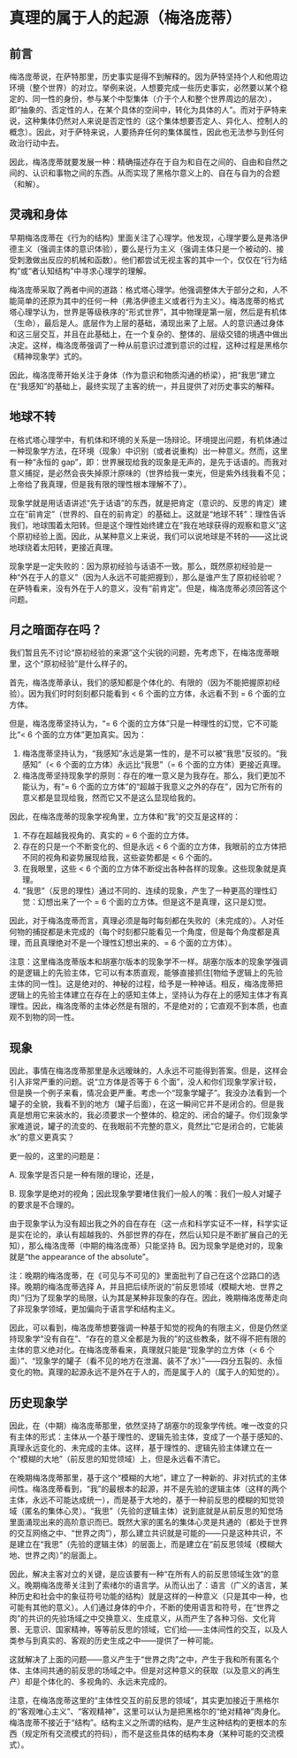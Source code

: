 # 真理的属于人的起源（梅洛庞蒂）

## 前言

梅洛庞蒂说，在萨特那里，历史事实是得不到解释的。因为萨特坚持个人和他周边环境（整个世界）的对立。举例来说，人想要完成一些历史事实，必然要以某个稳定的、同一性的身份，参与某个中型集体（介于个人和整个世界周边的层次），即“抽象的、否定性的人，在某个具体的空间中，转化为具体的人”。而对于萨特来说，这种集体仍然对人来说是否定性的（这个集体想要否定人、异化人、控制人的概念）。因此，对于萨特来说，人要扬弃任何的集体属性，因此也无法参与到任何政治行动中去。

因此，梅洛庞蒂就要发展一种：精确描述存在于自为和自在之间的、自由和自然之间的、认识和事物之间的东西。从而实现了黑格尔意义上的、自在与自为的合题（和解）。

## 灵魂和身体

早期梅洛庞蒂在《行为的结构》里面关注了心理学。他发现，心理学要么是弗洛伊德主义（强调主体的意识体验），要么是行为主义（强调主体只是一个被动的、接受刺激做出反应的机械和函数）。他们都尝试无视主客的其中一个，仅仅在“行为结构”或“者认知结构”中寻求心理学的理解。

梅洛庞蒂采取了两者中间的道路：格式塔心理学。他强调整体大于部分之和，人不能简单的还原为其中的任何一种（弗洛伊德主义或者行为主义）。梅洛庞蒂的格式塔心理学认为，世界是等级秩序的“形式世界”，其中物理是第一层，然后是有机体（生命），最后是人。底层作为上层的基础，涌现出来了上层。人的意识通过身体和这三层交互，并且在此基础上，在一个复杂的、整体的、层级交错的境遇中做出决定。这样，梅洛庞蒂强调了一种从前意识过渡到意识的过程，这种过程是黑格尔《精神现象学》式的。

因此，梅洛庞蒂开始关注于身体（作为意识和物质沟通的桥梁），把“我思”建立在“我感知”的基础上，最终实现了主客的统一，并且提供了对历史事实的解释。

## 地球不转

在格式塔心理学中，有机体和环境的关系是一场辩论。环境提出问题，有机体通过一种现象学方法，在环境（现象）中识别（或者说重构）出一种意义。然而，这里有一种“永恒的 gap”，即：世界展现给我的现象是无声的，是先于话语的。而我对意义捕捉，是必然会丧失掉原汁原味的（世界给我一束光，但是紫外线我看不见；上帝给了我真理，但是我有限的理性根本理解不了）。

现象学就是用话语讲述“先于话语”的东西，就是把肯定（意识的、反思的肯定）建立在“前肯定”（世界的、自在的前肯定）的基础上。这就是“地球不转”：理性告诉我们，地球围着太阳转。但是这个理性始终建立在“我在地球获得的观察和意义”这个原初经验上面。因此，从某种意义上来说，我们可以说地球是不转的——这比说地球绕着太阳转，更接近真理。

现象学是一定失败的：因为原初经验与话语不一致。那么，既然原初经验是一种“外在于人的意义”（因为人永远不可能把握到），那么是谁产生了原初经验呢？在萨特看来，没有外在于人的意义，没有“前肯定”。但是，梅洛庞蒂必须回答这个问题。

## 月之暗面存在吗？

我们暂且先不讨论“原初经验的来源”这个尖锐的问题，先考虑下，在梅洛庞蒂眼里，这个“原初经验”是什么样子的。

首先，梅洛庞蒂承认，我们的感知都是个体化的、有限的（因为不能把握原初经验）。因为我们时时刻刻都只能看到 < 6 个面的立方体，永远看不到 = 6 个面的立方体。

但是，梅洛庞蒂坚持认为，“= 6 个面的立方体”只是一种理性的幻觉，它不可能比“< 6 个面的立方体”更加真实。因为：

1. 梅洛庞蒂坚持认为，“我感知”永远是第一性的，是不可以被“我思”反驳的。“我感知”（< 6 个面的立方体）永远比“我思”（= 6 个面的立方体）更接近真理。
2. 梅洛庞蒂坚持现象学的原则：存在的唯一意义是为我存在。那么，我们更加不能认为，有“= 6 个面的立方体”的“超越于我意义之外的存在”，因为它所有的意义都是显现给我，然而它又不是这么显现给我的。

因此，在梅洛庞蒂的现象学视角里，立方体和“我”的交互是这样的：

1. 不存在超越我视角的、真实的 = 6 个面的立方体。
2. 存在的只是一个不断变化的、但是永远 < 6 个面的立方体，我眼前的立方体把不同的视角和姿势展现给我，这些姿势都是 < 6 个面的。
3. 在我眼里，这些 < 6 个面的立方体不断绽出各种各样的现象。这些现象就是真理。
4. “我思”（反思的理性）通过不同的、连续的现象，产生了一种更高的理性幻觉：幻想出来了一个 = 6 个面的立方体。但是这不是真理，这只是幻觉。

因此，对于梅洛庞蒂而言，真理必须是每时每刻都在失败的（未完成的）。人对任何物的捕捉都是未完成的（每个时刻都只能看见一个角度，但是每个角度都是真理，而且真理绝对不是一个理性幻想出来的、= 6 个面的立方体）。

注意：这里梅洛庞蒂版本和胡塞尔版本的现象学不一样。胡塞尔版本的现象学强调的是逻辑上的先验主体，它可以有本质直观，能够直接抓住[物给予逻辑上的先验主体的同一性]。这是绝对的、神秘的过程，给予是一种神话。相反，梅洛庞蒂把逻辑上的先验主体建立在存在上的感知主体上，坚持认为存在上的感知主体才有真理性。因此，梅洛庞蒂的主体必然是有限的，不是绝对的；它直观不到本质，也直观不到物的同一性。

## 现象

因此，事情在梅洛庞蒂那里是永远暧昧的，人永远不可能得到答案。但是，这样会引入非常严重的问题。说“立方体是否等于 6 个面”，没人和你们现象学家计较，但是换一个例子来看，情况会更严重。考虑一个“现象学罐子”。我没办法看到一个罐子的全貌，我看不到的地方（罐子后面），在这一瞬间它并不是闭合的。但是我真是想用它来装水的，我必须要求一个整体的、稳定的、闭合的罐子。你们现象学家难道说，罐子的流变的、在我眼前不完整的意义，竟然比“它是闭合的，它能装水”的意义更真实？

更一般的，这里的问题是：

A. 现象学是否只是一种有限的理论，还是，

B. 现象学是绝对的视角；因此现象学要堵住我们一般人的嘴：我们一般人对罐子的要求是不合理的。

由于现象学认为没有超出我之外的自在存在（这一点和科学实证不一样，科学实证是实在论的，承认有超越我的、外部世界的存在，然后认知只是不断扩展自己的无知），那么梅洛庞蒂（中期的梅洛庞蒂）只能坚持 B。因为现象学是绝对的，现象就是“the appearance of the absolute”。

注：晚期的梅洛庞蒂，在《可见与不可见的》里面批判了自己在这个岔路口的选择。晚期的梅洛庞蒂选择 A，并且把后续所说的“前反思领域（模糊大地、世界之肉）”归为了现象学的局限，认为其是某种非现象的存在。因此，晚期梅洛庞蒂走向了非现象学领域，更加偏向于语言学和结构主义。

因此，可以看到，梅洛庞蒂想要强调一种基于知觉的视角的有限主义，但是仍然坚持现象学“没有自在”、“存在的意义全都是为我的”的这些教条，就不得不把有限的主体的意义绝对化。在梅洛庞蒂看来，真理就只能是“现象学的立方体（< 6 个面）”、“现象学的罐子（看不见的地方在泄漏、装不了水）”——四分五裂的、永恒变化的物。真理的起源永远不是外在于人的，而是属于人的（属于人的知觉的）。

## 历史现象学

因此，在（中期）梅洛庞蒂那里，依然坚持了胡塞尔的现象学传统。唯一改变的只有主体的形式：主体从一个基于理性的、逻辑先验主体，变成了一个基于感知的、真理永远变化的、未完成的主体。这样，基于理性的、逻辑先验主体建立在一个“模糊的大地”（前反思的知觉领域）上，但是永远看不清它。

在晚期梅洛庞蒂那里，基于这个“模糊的大地”，建立了一种新的、非对抗式的主体间性。梅洛庞蒂看到，“我”的最根本的起源，并不是先验的逻辑主体（这样的两个主体，永远不可能达成统一），而是基于大地的，基于一种前反思的模糊的知觉领域（匿名的集体心灵）。“我思”（先验的逻辑主体）说到底就是从前反思的知觉场里面涌现出来的高阶意识而已。既然大家的匿名的集体心灵是共通的（都处于世界的交互网络之中、“世界之肉”），那么建立共识就是可能的——只是这种共识，不是建立在“我思”（先验的逻辑主体）的层面上，而是建立在“前反思领域（模糊大地、世界之肉）”的层面上。

因此，解决主客对立的关键，是应该要有一种“在所有人的前反思领域生效”的意义。晚期梅洛庞蒂关注到了索绪尔的语言学。从而认出了：语言（广义的语言，某种历史和社会中的象征符号功能的结构）就是这样的一种意义（只是其中一种，也可能有其他的意义）。人们通过身体的中介，不断的使用语言和符号，在“世界之肉”的共识的先验场域之中交换意义、生成意义，从而产生了各种习俗、文化背景、无意识、国家精神，等等前反思的领域，它们给——主体间性的交互，以及人类参与到真实的、客观的历史生成之中——提供了一种可能。

这就解决了上面的问题——意义产生于“世界之肉”之中，产生于我和所有匿名个体、主体间共通的前反思的场域之中。但是对这种意义的获取（以及意义的再生产）却是个体化的、多视角的、永远未完成的。

注意，在梅洛庞蒂这里的“主体性交互的前反思的领域”，其实更加接近于黑格尔的“客观唯心主义”、“客观精神”，这里可以认为是把黑格尔的“绝对精神”肉身化。梅洛庞蒂不接近于“结构”。结构主义之所谓的结构，是产生这种结构的更根本的东西（规定所有交流模式的符码），而不是这些具体的结构本身（某种可能的交流模式）。
